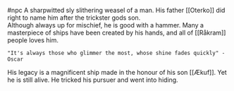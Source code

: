 #npc 
A sharpwitted sly slithering weasel of a man. His father [[Oterko]] did right to name him after the trickster gods son.   
Although always up for mischief, he is good with a hammer. Many a masterpiece of ships have been created by his hands, and all of [[Råkram]] people loves him.

	"It's always those who glimmer the most, whose shine fades quickly" - Oscar

His legacy is a magnificent ship made in the honour of his son [[Ækuf]]. 
Yet he is still alive. He tricked his pursuer and went into hiding.